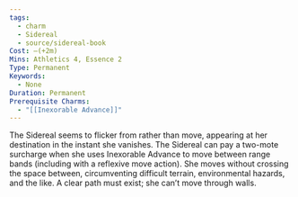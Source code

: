 ```yaml
---
tags:
  - charm
  - Sidereal
  - source/sidereal-book
Cost: —(+2m)
Mins: Athletics 4, Essence 2
Type: Permanent
Keywords:
  - None
Duration: Permanent
Prerequisite Charms:
  - "[[Inexorable Advance]]"
---
```

The Sidereal seems to flicker from rather than move, appearing at her destination in the instant she vanishes. The Sidereal can pay a two-mote surcharge when she uses Inexorable Advance to move between range bands (including with a reflexive move action). She moves without crossing the space between, circumventing difficult terrain, environmental hazards, and the like. A clear path must exist; she can’t move through walls.